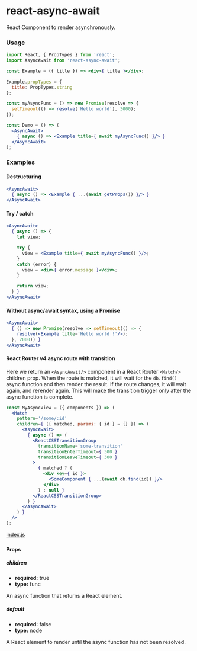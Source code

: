# react-async-await

React Component to render asynchronously.

### Usage

```jsx
import React, { PropTypes } from 'react';
import AsyncAwait from 'react-async-await';

const Example = ({ title }) => <div>{ title }</div>;

Example.propTypes = {
  title: PropTypes.string
};

const myAsyncFunc = () => new Promise(resolve => {
  setTimeout(() => resolve('Hello world'), 3000);
});

const Demo = () => (
  <AsyncAwait>
    { async () => <Example title={ await myAsyncFunc() }/> }
  </AsyncAwait>
);
```

### Examples

#### Destructuring

```jsx
<AsyncAwait>
  { async () => <Example { ...(await getProps()) }/> }
</AsyncAwait>
```

#### Try / catch

```jsx
<AsyncAwait>
  { async () => {
    let view;

    try {
      view = <Example title={ await myAsyncFunc() }/>;
    }
    catch (error) {
      view = <div>{ error.message }</div>;
    }

    return view;
  } }
</AsyncAwait>
```

#### Without async/await syntax, using a Promise

```jsx
<AsyncAwait>
  { () => new Promise(resolve => setTimeout(() => {
    resolve(<Example title='Hello world !'/>);
  }, 2000)) }
</AsyncAwait>
```

#### React Router v4 async route with transition

Here we return an `<AsyncAwait/>` component in a React Router `<Match/>` children prop. When the route is matched, it will wait for the `db.find()` async function and then render the result. If the route changes, it will wait again, and rerender again. This will make the transition trigger only after the async function is complete.

```jsx
const MyAsyncView = ({ components }) => (
  <Match
    pattern='/some/:id'
    children={ ({ matched, params: { id } = {} }) => (
      <AsyncAwait>
        { async () => (
          <ReactCSSTransitionGroup
            transitionName='some-transition'
            transitionEnterTimeout={ 300 }
            transitionLeaveTimeout={ 300 }
          >
            { matched ? (
              <div key={ id }>
                <SomeComponent { ...(await db.find(id)) }/>
              </div>
            ) : null }
          </ReactCSSTransitionGroup>
        ) }
      </AsyncAwait>
    ) }
  />
);
```

<!-- react-components-docs -->
[index.js](src/index.js)
### 

#### Props

##### children

- **required:** true
- **type:** func 

An async function that returns a React element.

##### default

- **required:** false
- **type:** node 

A React element to render until the async function has not been resolved.
<!-- react-components-docs:end -->
